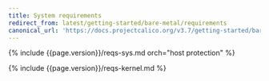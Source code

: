 ```yaml
---
title: System requirements
redirect_from: latest/getting-started/bare-metal/requirements
canonical_url: 'https://docs.projectcalico.org/v3.7/getting-started/bare-metal/requirements'
---
```


{% include {{page.version}}/reqs-sys.md orch="host protection" %}

{% include {{page.version}}/reqs-kernel.md %}